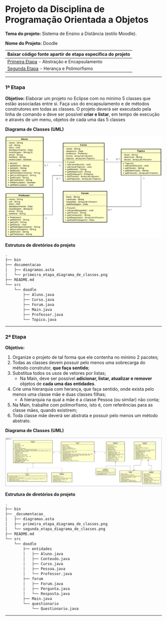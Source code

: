# Projeto da Disciplina de Programação Orientada a Objetos

**Tema do projeto:** Sistema de Ensino a Distância (estilo Moodle).

**Nome do Projeto:** Doodle

| Baixar código fonte apartir de etapa específica do projeto   |
| :----------------------------------------------------------- |
| [Primeira Etapa](https://github.com/wzoreck/Doodle/releases/tag/V1.0_Primeira_Etapa) - Abstração e Encapsulamento |
| [Segunda Etapa](https://github.com/wzoreck/Doodle/releases/tag/V2.0_Segunda_Etapa) - Herança e Polimorfismo |                            


------

### 1ª Etapa

**Objetivo:** Elaborar um projeto no Eclipse com no mínimo 5 classes que estão  associadas entre si. Faça uso do encapsulamento e de métodos  construtores em todas as classes. O projeto deverá ser executado pela  linha de comando e deve ser possível **criar e listar**, em tempo de execução e através de um menu, objetos de cada uma das 5 classes



**Diagrama de Classes (UML)**


![](_documentacao_/primeira_etapa_diagrama_de_classes.png)



**Estrutura de diretórios do projeto**

```shell
.
├── bin
├── documentacao
│   ├── diagramas.asta
│   └── primeira_etapa_diagrama_de_classes.png
├── README.md
└── src
    └── doodle
        ├── Aluno.java
        ├── Curso.java
        ├── Forum.java
        ├── Main.java
        ├── Professor.java
        └── Topico.java
```

------

### 2ª Etapa

**Objetivo:** 

1. Organize o projeto de tal forma que ele contenha no mínimo 2 pacotes;
2. Todas as classes devem possuir pelo menos uma sobrecarga do método construtor, **que faça sentido**;
3. Substitua todos os usos de vetores por listas;
   - Na Main, deve ser possível **adicionar, listar, atualizar e remover** objetos de **cada uma das entidades**.
4. Crie uma hierarquia com herança, que faça sentido, onde exista pelo menos uma classe mãe e duas classes filhas;
   - A hierarquia na qual a mãe é a classe Pessoa (ou similar) não conta;
5. Na Main, trabalhe com polimorfismo, isto é, com referências para as classe mães, quando existirem;
6. Toda classe mãe deverá ser abstrata e possuir pelo menos um método abstrato.



**Diagrama de Classes (UML)**

![](_documentacao_/segunda_etapa_diagrama_de_classes.png)



**Estrutura de diretórios do projeto**

```shell
.
├── bin
├── _documentacao_
│   ├── diagramas.asta
│   ├── primeira_etapa_diagrama_de_classes.png
│   └── segunda_etapa_diagrama_de_classes.png
├── README.md
└── src
    └── doodle
        ├── entidades
        │   ├── Aluno.java
        │   ├── Conteudo.java
        │   ├── Curso.java
        │   ├── Pessoa.java
        │   └── Professor.java
        ├── forum
        │   ├── Forum.java
        │   ├── Pergunta.java
        │   └── Resposta.java
        ├── Main.java
        └── questionario
            └── Questionario.java
```

------

